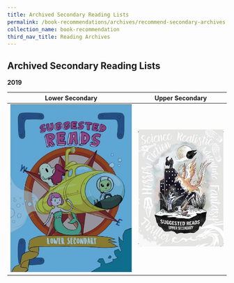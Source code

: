 ```yaml
---
title: Archived Secondary Reading Lists
permalink: /book-recommendations/archives/recommend-secondary-archives
collection_name: book-recommendation
third_nav_title: Reading Archives
---
```


## **Archived Secondary Reading Lists**

**2019**

| **Lower Secondary** | **Upper Secondary** |
| ------------------- | ------------------- |
| [![Lower Secondary cover](/images/recommendationssecondary/archives/Lower-Secondary-Covers.jpg)](/images/recommendationssecondary/archives/Lower-Secondary-Suggested-Reads-1.pdf) | [![Upper Secondary cover](/images/recommendationssecondary/archives/Upper-Secondary-Suggested-Reads-Book-Cover.jpg)](/images/recommendationssecondary/archives/Upper-Secondary-Suggested-Reads.pdf) |
